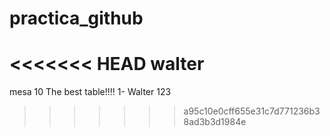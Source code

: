 # practica_github
<<<<<<< HEAD
walter
=======
mesa 10
The best table!!!!
1- Walter 123
>>>>>>> a95c10e0cff655e31c7d771236b38ad3b3d1984e
